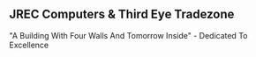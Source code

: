 ## JREC Computers & Third Eye Tradezone

"A Building With Four Walls And Tomorrow Inside" - Dedicated To Excellence